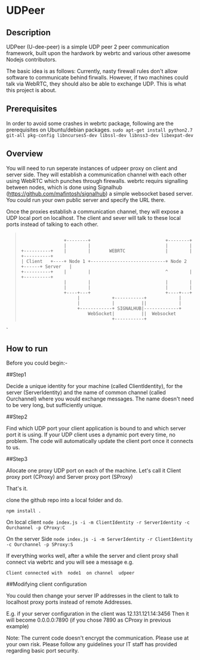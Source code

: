 # UDPeer

## Description

  UDPeer (U-dee-peer) is a simple UDP peer 2 peer communication framework, built upon the hardwork by webrtc and various other awesome Nodejs contributors. 
  
  The basic idea is as follows:
  Currently, nasty firewall rules don't allow software to communicate behind firwalls. However, if two machines could talk via WebRTC, they should also be able to exchange UDP. This is what this project is about.
  
## Prerequisites 

In order to avoid some crashes in webrtc package, following are the prerequisites on Ubuntu/debian packages.
`
sudo apt-get install python2.7 git-all pkg-config libncurses5-dev libssl-dev libnss3-dev libexpat-dev
`
## Overview

You will need to run seperate instances of udpeer proxy on client and server side. They will establish a communicatîon channel with each other using WebRTC which punches through firewalls. webrtc requirs signalling between nodes, which is done using Signalhub (https://github.com/mafintosh/signalhub) a simple websocket based server. You could run your own public server and specify the URL there. 

Once the proxies establish a communication channel, they will expose a UDP local port on localhost. The client and sever will talk to these local ports instead of talking to each other. 
>```
>
>                 +--------+                            +--------+
>                 |        |                            |        |
> +----------+    |        |       WEBRTC               |        |      +----------+
> | Client   +----+ Node 1 +----------------------------+ Node 2 +------+ Server   |
> +----------+    |        |                            ^        |      +----------+
>                 |        |                            |        |
>                 |        |                            |        |
>                 +----+---+                            +----+---+
>                      |            +-----------+            |
>                      |            |          ||            |
>                      +------------+ SIGNALHUB|-------------+
>                          WebSocket|          ||  Websocket
>                                   +-----------+
>
`
## How to run

Before you could begin:- 

##Step1 

Decide a unique identity for your machine (called ClientIdentity), for the server (ServerIdentity) and the name of common channel (called Ourchannel) where you would exchange messages. The name doesn't need to be very long, but sufficiently unique. 

##Step2

Find which UDP port your client application is bound to and which server port it is using. If your UDP client uses a dynamic port every time, no problem.  The code will automatically update the client port once it connects to us. 

##Step3

Allocate one proxy UDP port on each of the machine. Let's call it Client proxy port (CProxy) and Server proxy port (SProxy)

That's it. 

clone the github repo into a local folder and do. 

`
npm install .
`

On local client
`
node index.js -i -m ClientIdentity -r ServerIdentity -c Ourchannel -p CProxy:C
`

On the server Side
`
node index.js -i -m ServerIdentity -r ClientIdentity -c Ourchannel -p SProxy:S
`

If everything works well, after a while the server and client proxy shall connect via webrtc and you will see a message e.g.

`Client connected with  node1  on channel  udpeer`

##Modifying client configuration

You could then change your server IP addresses in the client to talk to localhost proxy ports instead of remote Addresses.

E.g. if your server configuration in the client was 12.131.121.14:3456
Then it will become 0.0.0.0:7890 (if you chose 7890 as CProxy in previous example)


Note: The current code doesn't encrypt the communication. Please use at your own risk. Please follow any guidelines your IT staff has provided regarding basic port security. 
